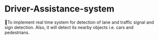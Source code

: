 # Driver-Assistance-system
To implement real time system for detection of lane and traffic signal and sign detection. Also, it will detect its nearby objects i.e. cars and pedestrians.
